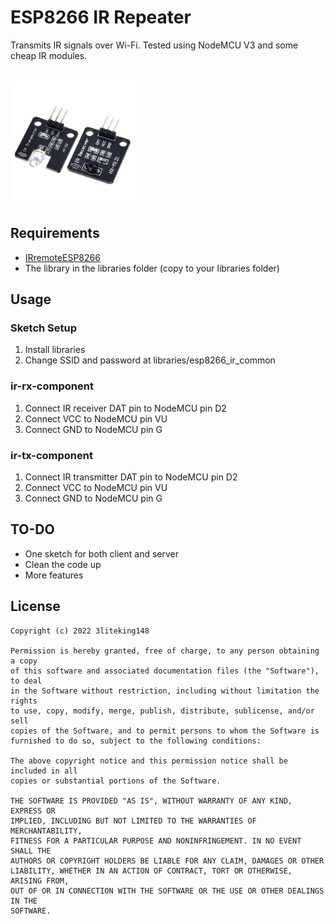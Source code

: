 # ESP8266 IR Repeater
Transmits IR signals over Wi-Fi. Tested using NodeMCU V3 and some cheap IR modules.

<br>
<img src="ir_module.jpg" alt="IR receiver and transmitter module" width="200"/>

## Requirements
- [IRremoteESP8266](https://github.com/crankyoldgit/IRremoteESP8266)
- The library in the libraries folder (copy to your libraries folder)

## Usage
### Sketch Setup
1. Install libraries
2. Change SSID and password at libraries/esp8266_ir_common

### ir-rx-component
1. Connect IR receiver DAT pin to NodeMCU pin D2
2. Connect VCC to NodeMCU pin VU
3. Connect GND to NodeMCU pin G

### ir-tx-component
1. Connect IR transmitter DAT pin to NodeMCU pin D2
2. Connect VCC to NodeMCU pin VU
3. Connect GND to NodeMCU pin G

## TO-DO
- One sketch for both client and server
- Clean the code up
- More features

## License
```
Copyright (c) 2022 3liteking148

Permission is hereby granted, free of charge, to any person obtaining a copy
of this software and associated documentation files (the "Software"), to deal
in the Software without restriction, including without limitation the rights
to use, copy, modify, merge, publish, distribute, sublicense, and/or sell
copies of the Software, and to permit persons to whom the Software is
furnished to do so, subject to the following conditions:

The above copyright notice and this permission notice shall be included in all
copies or substantial portions of the Software.

THE SOFTWARE IS PROVIDED "AS IS", WITHOUT WARRANTY OF ANY KIND, EXPRESS OR
IMPLIED, INCLUDING BUT NOT LIMITED TO THE WARRANTIES OF MERCHANTABILITY,
FITNESS FOR A PARTICULAR PURPOSE AND NONINFRINGEMENT. IN NO EVENT SHALL THE
AUTHORS OR COPYRIGHT HOLDERS BE LIABLE FOR ANY CLAIM, DAMAGES OR OTHER
LIABILITY, WHETHER IN AN ACTION OF CONTRACT, TORT OR OTHERWISE, ARISING FROM,
OUT OF OR IN CONNECTION WITH THE SOFTWARE OR THE USE OR OTHER DEALINGS IN THE
SOFTWARE.
```
